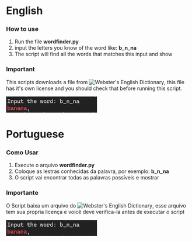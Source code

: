 # English

### How to use
1.  Run the file **wordfinder.py**
2.  input the letters you know of the word like: **b_n_na**
3. The script will find all the words that matches this input and show


### Important

This scripts downloads a file from ![Webster's English Dictionary](https://github.com/matthewreagan/WebstersEnglishDictionary), this file has it's own license and you should check that before running this script.

![](https://github.com/lsabiao/TheWordFinder/blob/main/example.png)


# Portuguese

### Como Usar
1. Execute o arquivo **wordfinder.py**
2. Coloque as lestras conhecidas da palavra, por exemplo: **b_n_na**
3. O script vai encontrar todas as palavras possíveis e mostrar


### Importante
O Script baixa um arquivo do ![Webster's English Dictionary](https://github.com/matthewreagan/WebstersEnglishDictionary), esse arquivo tem sua propria licença e voicê deve verifica-la antes de executar o script

![](https://github.com/lsabiao/TheWordFinder/blob/main/example.png)
